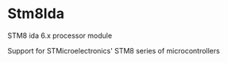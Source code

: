 # Stm8Ida
STM8 ida 6.x processor module

Support for STMicroelectronics' STM8 series of microcontrollers
